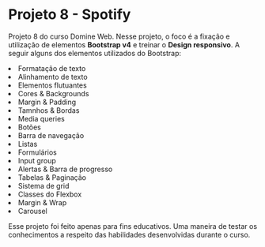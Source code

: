 # Projeto 8 - Spotify
Projeto 8 do curso Domine Web. 
Nesse projeto, o foco é a fixação e utilização de elementos **Bootstrap v4** e treinar o **Design responsivo**.
A seguir alguns dos elementos utilizados do Bootstrap:
<li>Formatação de texto</li>
<li>Alinhamento de texto</li>
<li>Elementos flutuantes</li>
<li>Cores & Backgrounds</li>
<li>Margin & Padding</li>
<li>Tamnhos & Bordas</li>
<li>Media queries</li>
<li>Botões</li>
<li>Barra de navegação</li>
<li>Listas</li>
<li>Formulários</li>
<li>Input group</li>
<li>Alertas & Barra de progresso</li>
<li>Tabelas & Paginação</li>
<li>Sistema de grid</li>
<li>Classes do Flexbox</li>
<li>Margin & Wrap</li>
<li>Carousel</li>

Esse projeto foi feito apenas para fins educativos. Uma maneira de testar os conhecimentos a respeito das habilidades desenvolvidas durante o curso.
